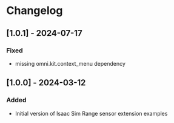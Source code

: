 # Changelog

## [1.0.1] - 2024-07-17
### Fixed
- missing omni.kit.context_menu dependency


## [1.0.0] - 2024-03-12

### Added
- Initial version of Isaac Sim Range sensor extension examples
